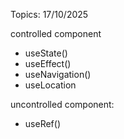 Topics: 17/10/2025



controlled component

* useState()
* useEffect()
* useNavigation()
* useLocation



uncontrolled component:

* useRef()
